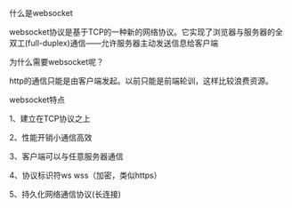 什么是websocket

websocket协议是基于TCP的一种新的网络协议。它实现了浏览器与服务器的全双工(full-duplex)通信——允许服务器主动发送信息给客户端





为什么需要websocket呢？



http的通信只能是由客户端发起。以前只能是前端轮训，这样比较浪费资源。





websocket特点



1、建立在TCP协议之上

2、性能开销小通信高效

3、客户端可以与任意服务器通信

4、协议标识符ws  wss（加密，类似https）

5、持久化网络通信协议(长连接)






